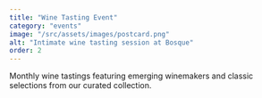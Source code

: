 ```yaml
---
title: "Wine Tasting Event"
category: "events"
image: "/src/assets/images/postcard.png"
alt: "Intimate wine tasting session at Bosque"
order: 2
---
```


Monthly wine tastings featuring emerging winemakers and classic selections from our curated collection.